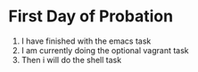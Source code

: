 # First Day of Probation 
1. I have finished with the emacs task 
2. I am currently doing the optional vagrant task 
3. Then i will do the shell task
